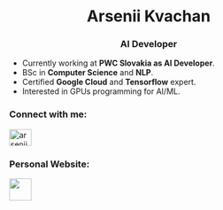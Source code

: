 <h1 align="center">Arsenii Kvachan</h1>
<h3 align="center">AI Developer</h3>

- Currently working at **PWC Slovakia as AI Developer**.
- BSc in **Computer Science** and **NLP**.
- Certified **Google Cloud** and **Tensorflow** expert.
- Interested in GPUs programming for AI/ML.

<h3 align="left">Connect with me:</h3>
<p align="left">
<a href="https://linkedin.com/in/arseniikvachan" target="blank"><img align="center" src="https://raw.githubusercontent.com/rahuldkjain/github-profile-readme-generator/master/src/images/icons/Social/linked-in-alt.svg" alt="arsenii kvachan" height="30" width="40" /></a>
</p>

<h3 align="left">Personal Website:</h3>
<p align="left">
<a href="https://www.cip.ifi.lmu.de/~arsenii/" target="blank"><img align="center" src="https://www.pngkey.com/png/full/131-1312432_website-logo-png-transparent-background-image-black-logo.png" height="40" width="40" /></a>
</p>

